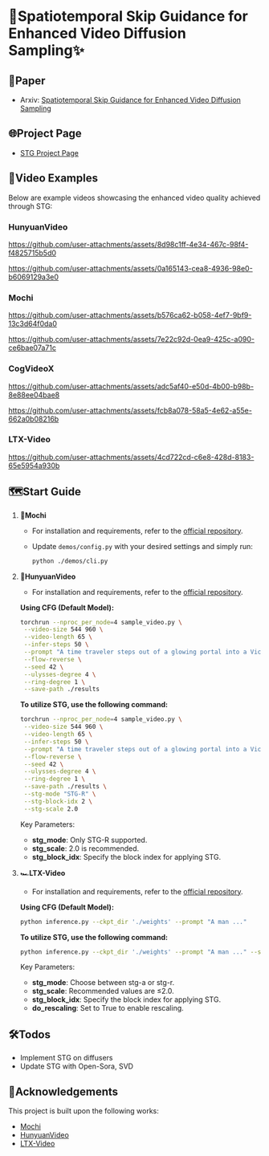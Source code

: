 # 🚀Spatiotemporal Skip Guidance for Enhanced Video Diffusion Sampling✨

## 📑Paper
- Arxiv: [Spatiotemporal Skip Guidance for Enhanced Video Diffusion Sampling](https://arxiv.org/abs/2411.18664)

## 🌐Project Page
- [STG Project Page](https://junhahyung.github.io/STGuidance)

## 🎥Video Examples
Below are example videos showcasing the enhanced video quality achieved through STG:

### HunyuanVideo


https://github.com/user-attachments/assets/8d98c1ff-4e34-467c-98f4-f4825715b5d0


https://github.com/user-attachments/assets/0a165143-cea8-4936-98e0-b6069129a3e0




### Mochi


https://github.com/user-attachments/assets/b576ca62-b058-4ef7-9bf9-13c3d64f0da0


https://github.com/user-attachments/assets/7e22c92d-0ea9-425c-a090-ce6bae07a71c


### CogVideoX


https://github.com/user-attachments/assets/adc5af40-e50d-4b00-b98b-8e88ee04bae8


https://github.com/user-attachments/assets/fcb8a078-58a5-4e62-a55e-662a0b08216b




### LTX-Video


https://github.com/user-attachments/assets/4cd722cd-c6e8-428d-8183-65e5954a930b



## 🗺️Start Guide
1. 🍡**Mochi**
   - For installation and requirements, refer to the [official repository](https://github.com/genmoai/mochi).
     
   - Update `demos/config.py` with your desired settings and simply run:
     ```bash
     python ./demos/cli.py
     ```

2. 🌌**HunyuanVideo**
   - For installation and requirements, refer to the [official repository](https://github.com/Tencent/HunyuanVideo).
     
   **Using CFG (Default Model):**
   ```bash
   torchrun --nproc_per_node=4 sample_video.py \
    --video-size 544 960 \
    --video-length 65 \
    --infer-steps 50 \
    --prompt "A time traveler steps out of a glowing portal into a Victorian-era street filled with horse-drawn carriages, realistic style." \
    --flow-reverse \
    --seed 42 \
    --ulysses-degree 4 \
    --ring-degree 1 \
    --save-path ./results
   ```

   **To utilize STG, use the following command:**
   ```bash
   torchrun --nproc_per_node=4 sample_video.py \
    --video-size 544 960 \
    --video-length 65 \
    --infer-steps 50 \
    --prompt "A time traveler steps out of a glowing portal into a Victorian-era street filled with horse-drawn carriages, realistic style." \
    --flow-reverse \
    --seed 42 \
    --ulysses-degree 4 \
    --ring-degree 1 \
    --save-path ./results \
    --stg-mode "STG-R" \
    --stg-block-idx 2 \
    --stg-scale 2.0
   ```
   Key Parameters:
   - **stg_mode**: Only STG-R supported.
   - **stg_scale**: 2.0 is recommended.
   - **stg_block_idx**: Specify the block index for applying STG.

3. 🏎️**LTX-Video**
   - For installation and requirements, refer to the [official repository](https://github.com/Lightricks/LTX-Video).

   **Using CFG (Default Model):**
   ```bash
   python inference.py --ckpt_dir './weights' --prompt "A man ..."
   ```

   **To utilize STG, use the following command:**
   ```bash
   python inference.py --ckpt_dir './weights' --prompt "A man ..." --stg_mode stg-a --stg_scale 1.0 --stg_block_idx 19 --do_rescaling True
   ```
   Key Parameters:
   - **stg_mode**: Choose between stg-a or stg-r.
   - **stg_scale**: Recommended values are ≤2.0.
   - **stg_block_idx**: Specify the block index for applying STG.
   - **do_rescaling**: Set to True to enable rescaling.
  
## 🛠️Todos
- Implement STG on diffusers
- Update STG with Open-Sora, SVD

## 🙏Acknowledgements
This project is built upon the following works:
- [Mochi](https://github.com/genmoai/mochi?tab=readme-ov-file)
- [HunyuanVideo](https://github.com/Tencent/HunyuanVideo)
- [LTX-Video](https://github.com/Lightricks/LTX-Video)

